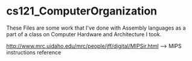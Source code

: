 # cs121_ComputerOrganization

These Files are some work that I've done with Assembly languages as a part of a class on Computer Hardware and Architecture I took.

http://www.mrc.uidaho.edu/mrc/people/jff/digital/MIPSir.html  -->  MIPS instructions reference
